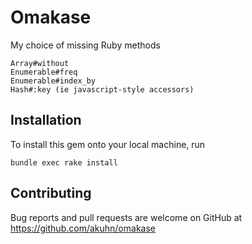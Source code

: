 # Omakase

My choice of missing Ruby methods

    Array#without
    Enumerable#freq
    Enumerable#index_by
    Hash#:key (ie javascript-style accessors)

## Installation

To install this gem onto your local machine, run

    bundle exec rake install

## Contributing

Bug reports and pull requests are welcome on GitHub at https://github.com/akuhn/omakase

